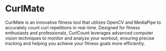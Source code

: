 # CurlMate
 CurlMate is an innovative fitness tool that utilizes OpenCV and MediaPipe to accurately count curl repetitions in real-time. Designed for fitness enthusiasts and professionals, CurlCount leverages advanced computer vision techniques to monitor and analyze your workout, ensuring precise tracking and helping you achieve your fitness goals more efficiently.

